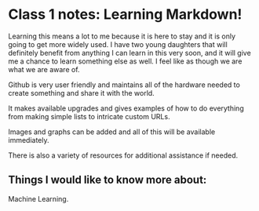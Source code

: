 # Class 1 notes: Learning Markdown!

Learning this means a lot to me because it is here to stay and it is only going to get more widely used. I have two young daughters that will definitely benefit from anything I can learn in this very soon, and it will give me a chance to learn something else as well. I feel like as though we are what we are aware of.

Github is very user friendly and maintains all of the hardware needed to create something and share it with the world.

It makes available upgrades and gives examples of how to do everything from making simple lists to intricate custom URLs.

Images and graphs can be added and all of this will be available immediately.

There is also a variety of resources for additional assistance if needed.

## Things I would like to know more about:

Machine Learning.
